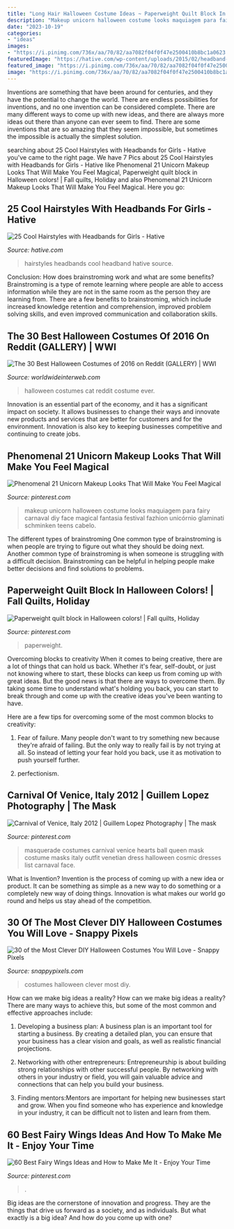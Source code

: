 ```yaml
---
title: "Long Hair Halloween Costume Ideas ~ Paperweight Quilt Block In Halloween Colors!"
description: "Makeup unicorn halloween costume looks maquiagem para fairy carnaval diy face magical fantasia festival fazhion unicórnio glaminati schminken teens cabelo"
date: "2023-10-19"
categories:
- "ideas"
images:
- "https://i.pinimg.com/736x/aa/70/82/aa7082f04f0f47e2500410b8bc1a0623.jpg"
featuredImage: "https://hative.com/wp-content/uploads/2015/02/headband-hairstyles/5-cool-hairstyles-with-headbands-for-girls.jpg"
featured_image: "https://i.pinimg.com/736x/aa/70/82/aa7082f04f0f47e2500410b8bc1a0623.jpg"
image: "https://i.pinimg.com/736x/aa/70/82/aa7082f04f0f47e2500410b8bc1a0623.jpg"
---
```



Inventions are something that have been around for centuries, and they have the potential to change the world. There are endless possibilities for inventions, and no one invention can be considered complete. There are many different ways to come up with new ideas, and there are always more ideas out there than anyone can ever seem to find. There are some inventions that are so amazing that they seem impossible, but sometimes the impossible is actually the simplest solution.

	

		
searching about 25 Cool Hairstyles with Headbands for Girls - Hative you've came to the right page. We have 7 Pics about 25 Cool Hairstyles with Headbands for Girls - Hative like Phenomenal 21 Unicorn Makeup Looks That Will Make You Feel Magical, Paperweight quilt block in Halloween colors! | Fall quilts, Holiday and also Phenomenal 21 Unicorn Makeup Looks That Will Make You Feel Magical. Here you go:
		
    
## 25 Cool Hairstyles With Headbands For Girls - Hative

<img loading=lazy src="https://hative.com/wp-content/uploads/2015/02/headband-hairstyles/5-cool-hairstyles-with-headbands-for-girls.jpg" onerror="this.onerror=null;this.src='https://tse2.mm.bing.net/th?id=OIP.enwTx1uRbJ76doreIwFT2gHaLG&amp;pid=15.1';" alt="25 Cool Hairstyles with Headbands for Girls - Hative">

_Source: hative.com_

>hairstyles headbands cool headband hative source. 

	

Conclusion: How does brainstroming work and what are some benefits?
Brainstroming is a type of remote learning where people are able to access information while they are not in the same room as the person they are learning from. There are a few benefits to brainstroming, which include increased knowledge retention and comprehension, improved problem solving skills, and even improved communication and collaboration skills.

    
## The 30 Best Halloween Costumes Of 2016 On Reddit (GALLERY) | WWI

<img loading=lazy src="http://worldwideinterweb.com/wp-content/uploads/2016/10/best-halloween-costume-ideas-ever.jpg" onerror="this.onerror=null;this.src='https://tse2.mm.bing.net/th?id=OIP.KNvOI3xc40eG6xR2yUsJMwHaNd&amp;pid=15.1';" alt="The 30 Best Halloween Costumes of 2016 on Reddit (GALLERY) | WWI">

_Source: worldwideinterweb.com_

>halloween costumes cat reddit costume ever. 

	

Innovation is an essential part of the economy, and it has a significant impact on society. It allows businesses to change their ways and innovate new products and services that are better for customers and for the environment. Innovation is also key to keeping businesses competitive and continuing to create jobs.

    
## Phenomenal 21 Unicorn Makeup Looks That Will Make You Feel Magical

<img loading=lazy src="https://i.pinimg.com/736x/aa/70/82/aa7082f04f0f47e2500410b8bc1a0623.jpg" onerror="this.onerror=null;this.src='https://tse1.mm.bing.net/th?id=OIP.BepvZKgsrbLovPrxgEDddgHaLG&amp;pid=15.1';" alt="Phenomenal 21 Unicorn Makeup Looks That Will Make You Feel Magical">

_Source: pinterest.com_

>makeup unicorn halloween costume looks maquiagem para fairy carnaval diy face magical fantasia festival fazhion unicórnio glaminati schminken teens cabelo. 

	

The different types of brainstroming
One common type of brainstroming is when people are trying to figure out what they should be doing next. Another common type of brainstroming is when someone is struggling with a difficult decision. Brainstroming can be helpful in helping people make better decisions and find solutions to problems.

    
## Paperweight Quilt Block In Halloween Colors! | Fall Quilts, Holiday

<img loading=lazy src="https://i.pinimg.com/736x/48/c6/1d/48c61d993031957b125f39db089bc6fd.jpg" onerror="this.onerror=null;this.src='https://tse2.mm.bing.net/th?id=OIP.F7eZRAacfXGJ1LsEMHpt5wHaJ3&amp;pid=15.1';" alt="Paperweight quilt block in Halloween colors! | Fall quilts, Holiday">

_Source: pinterest.com_

>paperweight. 

	

Overcoming blocks to creativity
When it comes to being creative, there are a lot of things that can hold us back. Whether it's fear, self-doubt, or just not knowing where to start, these blocks can keep us from coming up with great ideas.
But the good news is that there are ways to overcome them. By taking some time to understand what's holding you back, you can start to break through and come up with the creative ideas you've been wanting to have.

Here are a few tips for overcoming some of the most common blocks to creativity:

1. Fear of failure. Many people don't want to try something new because they're afraid of failing. But the only way to really fail is by not trying at all. So instead of letting your fear hold you back, use it as motivation to push yourself further.

2. perfectionism.

    
## Carnival Of Venice, Italy 2012 | Guillem Lopez Photography | The Mask

<img loading=lazy src="https://i.pinimg.com/736x/69/05/53/690553b08fc323b0fb0cf1b143cb1773--halloween-masquerade-masquerade-costumes.jpg" onerror="this.onerror=null;this.src='https://tse4.mm.bing.net/th?id=OIP.0k8YM3pK_QS2hp8LhmqQzAHaLI&amp;pid=15.1';" alt="Carnival of Venice, Italy 2012 | Guillem Lopez Photography | The mask">

_Source: pinterest.com_

>masquerade costumes carnival venice hearts ball queen mask costume masks italy outfit venetian dress halloween cosmic dresses list carnaval face. 

	

What is Invention?
Invention is the process of coming up with a new idea or product. It can be something as simple as a new way to do something or a completely new way of doing things. Innovation is what makes our world go round and helps us stay ahead of the competition.

    
## 30 Of The Most Clever DIY Halloween Costumes You Will Love - Snappy Pixels

<img loading=lazy src="https://snappypixels.com/wp-content/uploads/2013/10/most-clever-halloween-costumes-ever-27.jpg" onerror="this.onerror=null;this.src='https://tse4.mm.bing.net/th?id=OIP.CvqAwfwmJdFkaXlA03n_bgAAAA&amp;pid=15.1';" alt="30 of the Most Clever DIY Halloween Costumes You Will Love - Snappy Pixels">

_Source: snappypixels.com_

>costumes halloween clever most diy. 

	

How can we make big ideas a reality?
How can we make big ideas a reality? There are many ways to achieve this, but some of the most common and effective approaches include:
1. Developing a business plan: A business plan is an important tool for starting a business. By creating a detailed plan, you can ensure that your business has a clear vision and goals, as well as realistic financial projections.

2. Networking with other entrepreneurs: Entrepreneurship is about building strong relationships with other successful people. By networking with others in your industry or field, you will gain valuable advice and connections that can help you build your business.

3. Finding mentors:Mentors are important for helping new businesses start and grow. When you find someone who has experience and knowledge in your industry, it can be difficult not to listen and learn from them.


    
## 60 Best Fairy Wings Ideas And How To Make Me It - Enjoy Your Time

<img loading=lazy src="https://i.pinimg.com/736x/73/c6/b4/73c6b4076b817819e5ce41cf99e0f705.jpg" onerror="this.onerror=null;this.src='https://tse2.mm.bing.net/th?id=OIP.0p2qL1-I1x5Cv4evAiNeQQAAAA&amp;pid=15.1';" alt="60 Best Fairy Wings Ideas and How to Make Me It - Enjoy Your Time">

_Source: pinterest.com_

>. 

	

Big ideas are the cornerstone of innovation and progress. They are the things that drive us forward as a society, and as individuals. But what exactly is a big idea? And how do you come up with one?

